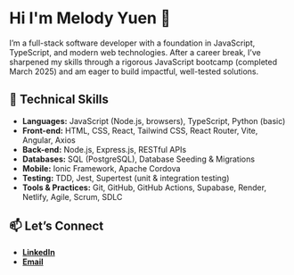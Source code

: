 # Hi I'm Melody Yuen 👋
I’m a full-stack software developer with a foundation in JavaScript, TypeScript, and modern web technologies. After a career break, I’ve sharpened my skills through a rigorous JavaScript bootcamp (completed March 2025) and am eager to build impactful, well-tested solutions.

## 🔧 Technical Skills

- **Languages:** JavaScript (Node.js, browsers), TypeScript, Python (basic)  
- **Front-end:** HTML, CSS, React, Tailwind CSS, React Router, Vite, Angular, Axios  
- **Back-end:** Node.js, Express.js, RESTful APIs  
- **Databases:** SQL (PostgreSQL), Database Seeding & Migrations
- **Mobile:** Ionic Framework, Apache Cordova  
- **Testing:** TDD, Jest, Supertest (unit & integration testing)  
- **Tools & Practices:** Git, GitHub, GitHub Actions, Supabase, Render, Netlify, Agile, Scrum, SDLC

## 📫 Let’s Connect

- **[LinkedIn](https://www.linkedin.com/in/melody-yuen-ll/)**  
- **[Email](mailto:melody.yuen@icloud.com)**
<!--
**loklokyuen/loklokyuen** is a ✨ _special_ ✨ repository because its `README.md` (this file) appears on your GitHub profile.

Here are some ideas to get you started:

- 🔭 I’m currently working on ...
- 🌱 I’m currently learning ...
- 👯 I’m looking to collaborate on ...
- 🤔 I’m looking for help with ...
- 💬 Ask me about ...
- 📫 How to reach me: ...
- 😄 Pronouns: ...
- ⚡ Fun fact: ...
-->
